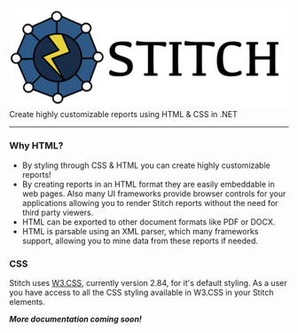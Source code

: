 <!--# Stitch -->
<img src="https://raw.githubusercontent.com/jherink/Stitch-Reporting/main/Img/stitch-horizontal.PNG" />
Create highly customizable reports using HTML &amp; CSS in .NET

<hr />

### Why HTML?
<ul>

<li>By styling through CSS & HTML you can create highly customizable reports!</li>

<li>By creating reports in an HTML format they are easily embeddable in web pages.
Also many UI frameworks provide browser controls for your applications
allowing you to render Stitch reports without the need for third party viewers.</li>

<li>HTML can be exported to other document formats like PDF or DOCX.</li>

<li>HTML is parsable using an XML parser, which many frameworks support, allowing
you to mine data from these reports if needed.</li>

</ul>

### CSS

Stitch uses [W3.CSS](https://www.w3schools.com/w3css/default.asp), currently version 2.84, for it's default styling.  As a user you have access to all the CSS styling available in W3.CSS in your Stitch elements.


<b><i>More documentation coming soon!</i></b>
